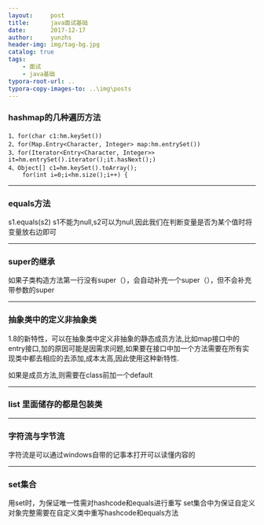 ```yaml
---
layout:     post
title:      java面试基础
date:       2017-12-17
author:     yunzhs
header-img: img/tag-bg.jpg
catalog: true
tags:
    - 面试
    - java基础
typora-root-url: ..
typora-copy-images-to: ..\img\posts
---
```


### hashmap的几种遍历方法

```
1、for(char c1:hm.keySet())
2、for(Map.Entry<Character, Integer> map:hm.entrySet())
3、for(Iterator<Entry<Character, Integer>>                                                                                           it=hm.entrySet().iterator();it.hasNext();)
4、Object[] c1=hm.keySet().toArray();
	for(int i=0;i<hm.size();i++) {	
```

---

### equals方法

s1.equals(s2)   s1不能为null,s2可以为null,因此我们在判断变量是否为某个值时将变量放右边即可

---

### super的继承

如果子类构造方法第一行没有super（），会自动补充一个super（），但不会补充带参数的super

---

### 抽象类中的定义非抽象类

1.8的新特性，可以在抽象类中定义非抽象的静态成员方法,比如map接口中的entry接口,加的原因可能是因需求问题,如果要在接口中加一个方法需要在所有实现类中都去相应的去添加,成本太高,因此使用这种新特性.

如果是成员方法,则需要在class前加一个default

---

### list 里面储存的都是包装类

---

### 字符流与字节流

字符流是可以通过windows自带的记事本打开可以读懂内容的

----

### set集合

用set时，为保证唯一性需对hashcode和equals进行重写
set集合中为保证自定义对象完整需要在自定义类中重写hashcode和equals方法

